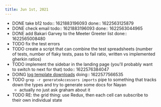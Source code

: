 ```yaml
---
title: Jun 1st, 2021
---
```


- DONE take b12
  todo:: 1621883196093
  done:: 1622563125879
- DONE check email
  todo:: 1621883196093
  done:: 1622563044965
- DONE add Bakari Garvey to the Meeter Greeter list
  done:: 1622565008480
- TODO fix the test errors
- TODO create a script that can combine the test spreadsheets (number of tests, number of flaky tests, pass to fail ratio, written vs implemented gherkin ratios)
- TODO implement the sidebar in the landing page (you'll probably want to switch to next for that)
  todo:: 1622576384047
- DOING [log template downloads](https://www.notion.so/xmentium/Number-of-Templates-Downloaded-by-User-Microservice-3aee870da07f426895a4cb5fbb639a40)
  doing:: 1622577566535
- TODO `grep -r generateAccessors imports` pipe to something that tracks down the types and try to generate some docs for Nayan
	- actually no just ask graham about it
- TODO RE: the grid thing: use Redux, then each cell can subscribe to their own individual state